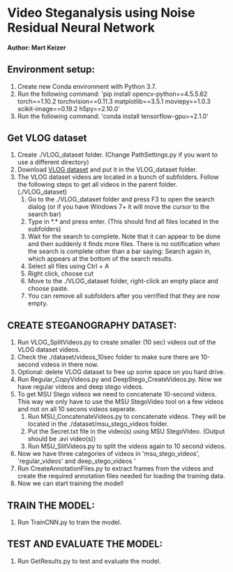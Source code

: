 # Video Steganalysis using Noise Residual Neural Network
#### Author: Mart Keizer

## Environment setup:
1. Create new Conda environment with Python 3.7.
2. Run the following command: 'pip install opencv-python==4.5.5.62 torch==1.10.2 torchvision==0.11.3 matplotlib==3.5.1 moviepy==1.0.3 scikit-image==0.19.2 h5py==2.10.0'
3. Run the following command: 'conda install tensorflow-gpu==2.1.0'

## Get VLOG dataset
1. Create ./VLOG_dataset folder. (Change PathSettings.py if you want to use a different directory)
2. Download <a href="https://web.eecs.umich.edu/~fouhey/2017/VLOG/agree.html" target="_blank">VLOG dataset</a> and put it in the VLOG_dataset folder.
3. The VLOG dataset videos are located in a bunch of subfolders. Follow the following steps to get all videos in the parent folder. (./VLOG_dataset)
   1. Go to the ./VLOG_dataset folder and press F3 to open the search dialog (or if you have Windows 7+ it will move the cursor to the search bar)
   2. Type in \*.\* and press enter. (This should find all files located in the subfolders)
   3. Wait for the search to complete. Note that it can appear to be done and then suddenly it finds more files. There is no notification when the search is complete other than a bar saying: Search again in, which appears at the bottom of the search results.
   4. Select all files using Ctrl + A
   5. Right click, choose cut
   6. Move to the ./VLOG_dataset folder, right-click an empty place and choose paste.
   7. You can remove all subfolders after you verrified that they are now empty.

## CREATE STEGANOGRAPHY DATASET:
1. Run VLOG_SplitVideos.py to create smaller (10 sec) videos out of the VLOG dataset videos.
2. Check the ./dataset/videos_10sec folder to make sure there are 10-second videos in there now.
3. Optional: delete VLOG dataset to free up some space on you hard drive.
4. Run Regular_CopyVideos.py and DeepStego_CreateVideos.py. Now we have regular videos and deep stego videos.
5. To get MSU Stego videos we need to concatenate 10-second videos. This way we only have to use the MSU StegoVideo tool on a few videos and not on all 10 secons videos seperate.
   1. Run MSU_ConcatenateVideos.py to concatenate videos. They will be located in the ./dataset/msu_stego_videos folder.
   2. Put the Secret.txt file in the video(s) using MSU StegoVideo. (Output should be .avi video(s))
   3. Run MSU_SlitVideos.py to split the videos again to 10 second videos. 
6. Now we have three categories of videos in 'msu_stego_videos', 'regular_videos' and deep_stego_videos '
7. Run CreateAnnotationFiles.py to extract frames from the videos and create the required annotation files needed for loading the training data.
8. Now we can start training the model!

## TRAIN THE MODEL:
1. Run TrainCNN.py to train the model.

## TEST AND EVALUATE THE MODEL:
1. Run GetResults.py to test and evaluate the model.

